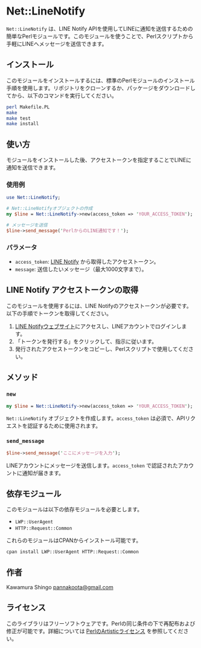 # Net::LineNotify

`Net::LineNotify` は、LINE Notify APIを使用してLINEに通知を送信するための簡単なPerlモジュールです。このモジュールを使うことで、Perlスクリプトから手軽にLINEへメッセージを送信できます。

## インストール

このモジュールをインストールするには、標準のPerlモジュールのインストール手順を使用します。リポジトリをクローンするか、パッケージをダウンロードしてから、以下のコマンドを実行してください。

```bash
perl Makefile.PL
make
make test
make install
```

## 使い方

モジュールをインストールした後、アクセストークンを指定することでLINEに通知を送信できます。

### 使用例

```perl
use Net::LineNotify;

# Net::LineNotifyオブジェクトの作成
my $line = Net::LineNotify->new(access_token => 'YOUR_ACCESS_TOKEN');

# メッセージを送信
$line->send_message('PerlからのLINE通知です！');
```

### パラメータ

- `access_token`: [LINE Notify](https://notify-bot.line.me/) から取得したアクセストークン。
- `message`: 送信したいメッセージ（最大1000文字まで）。

## LINE Notify アクセストークンの取得

このモジュールを使用するには、LINE Notifyのアクセストークンが必要です。以下の手順でトークンを取得してください。

1. [LINE Notifyウェブサイト](https://notify-bot.line.me/my/)にアクセスし、LINEアカウントでログインします。
2. 「トークンを発行する」をクリックして、指示に従います。
3. 発行されたアクセストークンをコピーし、Perlスクリプトで使用してください。

## メソッド

### `new`

```perl
my $line = Net::LineNotify->new(access_token => 'YOUR_ACCESS_TOKEN');
```

`Net::LineNotify` オブジェクトを作成します。`access_token` は必須で、APIリクエストを認証するために使用されます。

### `send_message`

```perl
$line->send_message('ここにメッセージを入力');
```

LINEアカウントにメッセージを送信します。`access_token` で認証されたアカウントに通知が届きます。

## 依存モジュール

このモジュールは以下の依存モジュールを必要とします。

- `LWP::UserAgent`
- `HTTP::Request::Common`

これらのモジュールはCPANからインストール可能です。

```bash
cpan install LWP::UserAgent HTTP::Request::Common
```

## 作者

Kawamura Shingo <pannakoota@gmail.com>

## ライセンス

このライブラリはフリーソフトウェアです。Perlの同じ条件の下で再配布および修正が可能です。詳細については [PerlのArtisticライセンス](https://dev.perl.org/licenses/artistic.html) を参照してください。

